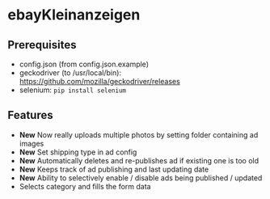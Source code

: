 # ebayKleinanzeigen

## Prerequisites

* config.json (from config.json.example)
* geckodriver (to /usr/local/bin): https://github.com/mozilla/geckodriver/releases
* selenium: ```pip install selenium```

## Features

- **New** Now really uploads multiple photos by setting folder containing ad images
- **New** Set shipping type in ad config
- **New** Automatically deletes and re-publishes ad if existing one is too old
- **New** Keeps track of ad publishing and last updating date
- **New** Ability to selectively enable / disable ads being published / updated
- Selects category and fills the form data

